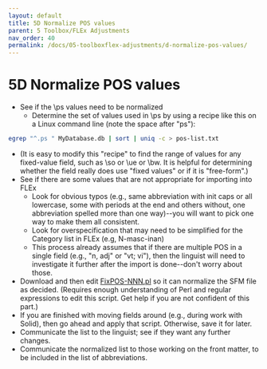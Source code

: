 ```yaml
---
layout: default
title: 5D Normalize POS values
parent: 5 Toolbox/FLEx Adjustments
nav_order: 40
permalink: /docs/05-toolboxflex-adjustments/d-normalize-pos-values/
---
```

# 5D Normalize POS values
- See if the \ps values need to be normalized
  - Determine the set of values used in \ps by using a recipe like this on a Linux command line (note the space after "ps"):
```bash
egrep "^.ps " MyDatabase.db | sort | uniq -c > pos-list.txt
```
  - (It is easy to modify this "recipe" to find the range of values for any fixed-value field, such as \so or \ue or \bw.  It is helpful for determining whether the field really does use "fixed values" or if it is "free-form".)
- See if there are some values that are not appropriate for importing into FLEx
  - Look for obvious typos (e.g., same abbreviation with init caps or all lowercase, some with periods at the end and others without, one abbreviation spelled more than one way)--you will want to pick one way to make them all consistent.
  - Look for overspecification that may need to be simplified for the Category list in FLEx (e.g, N-masc-inan)
  - This process already assumes that if there are multiple POS in a single field (e.g., "n, adj" or "vt; vi"), then the linguist will need to investigate it further after the import is done--don't worry about those.
- Download and then edit [FixPOS-NNN.pl](https://github.com/sil-dictionary-lexical-services/FixPOS) so it can normalize the SFM file as decided.  (Requires enough understanding of Perl and regular expressions to edit this script.  Get help if you are not confident of this part.)
- If you are finished with moving fields around (e.g., during work with Solid), then go ahead and apply that script.  Otherwise, save it for later.
- Communicate the list to the linguist; see if they want any further changes.
- Communicate the normalized list to those working on the front matter, to be included in the list of abbreviations.
